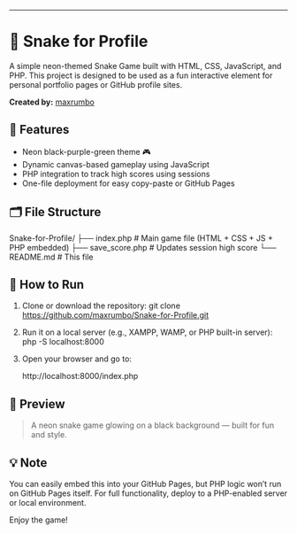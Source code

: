 ---
# 🐍 Snake for Profile

A simple neon-themed Snake Game built with HTML, CSS, JavaScript, and PHP. This project is designed to be used as a fun interactive element for personal portfolio pages or GitHub profile sites.

**Created by:** [maxrumbo](https://github.com/maxrumbo)

## 🌈 Features

- Neon black-purple-green theme 🎮
- Dynamic canvas-based gameplay using JavaScript
- PHP integration to track high scores using sessions
- One-file deployment for easy copy-paste or GitHub Pages

## 🗂️ File Structure

Snake-for-Profile/
├── index.php        # Main game file (HTML + CSS + JS + PHP embedded)
├── save\_score.php   # Updates session high score
└── README.md        # This file

## 🚀 How to Run

1. Clone or download the repository:
   git clone https://github.com/maxrumbo/Snake-for-Profile.git
2. Run it on a local server (e.g., XAMPP, WAMP, or PHP built-in server):
   php -S localhost:8000
3. Open your browser and go to:

   http://localhost:8000/index.php

## 📸 Preview

> A neon snake game glowing on a black background — built for fun and style.

## 💡 Note

You can easily embed this into your GitHub Pages, but PHP logic won’t run on GitHub Pages itself. For full functionality, deploy to a PHP-enabled server or local environment.



Enjoy the game!


